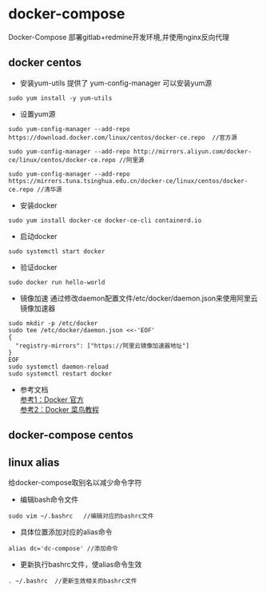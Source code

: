 # docker-compose
Docker-Compose 部署gitlab+redmine开发环境,并使用nginx反向代理

## docker centos

* 安装yum-utils 提供了 yum-config-manager 可以安装yum源
```
sudo yum install -y yum-utils
```
* 设置yum源
```
sudo yum-config-manager --add-repo https://download.docker.com/linux/centos/docker-ce.repo  //官方源
```
```
sudo yum-config-manager --add-repo http://mirrors.aliyun.com/docker-ce/linux/centos/docker-ce.repo //阿里源
```
```
sudo yum-config-manager --add-repo https://mirrors.tuna.tsinghua.edu.cn/docker-ce/linux/centos/docker-ce.repo //清华源
```
* 安装docker
 ```
 sudo yum install docker-ce docker-ce-cli containerd.io
 ```
* 启动docker
```
sudo systemctl start docker
```
* 验证docker
```
sudo docker run hello-world
```
* 镜像加速
通过修改daemon配置文件/etc/docker/daemon.json来使用阿里云镜像加速器
```
sudo mkdir -p /etc/docker
sudo tee /etc/docker/daemon.json <<-'EOF'
{
  "registry-mirrors": ["https://阿里云镜像加速器地址"] 
}
EOF
sudo systemctl daemon-reload
sudo systemctl restart docker
```

* 参考文档  
  [参考1：Docker 官方](https://docs.docker.com/engine/install/centos/)  
  [参考2：Docker 菜鸟教程](https://www.runoob.com/docker/centos-docker-install.html)

## docker-compose centos

## linux alias
给docker-compose取别名以减少命令字符
* 编辑bash命令文件
```
sudo vim ~/.bashrc   //编辑对应的bashrc文件
```
* 具体位置添加对应的alias命令
```
alias dc='dc-compose' //添加命令
```
* 更新执行bashrc文件，使alias命令生效
```
. ~/.bashrc  //更新生效相关的bashrc文件
```
